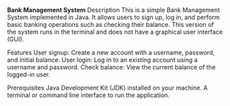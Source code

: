 **Bank Management System**
Description
This is a simple Bank Management System implemented in Java. It allows users to sign up, log in, and perform basic banking operations such as checking their balance. This version of the system runs in the terminal and does not have a graphical user interface (GUI).

Features
User signup: 
Create a new account with a username, password, and initial balance.
User login: 
Log in to an existing account using a username and password.
Check balance:
View the current balance of the logged-in user.

Prerequisites
Java Development Kit (JDK) installed on your machine.
A terminal or command line interface to run the application.
